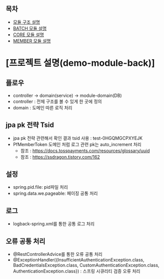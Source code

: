## 목차
- [모듈 구조 설명](./README_MODULE.md)
- [BATCH 모듈 설명](./README_BATCH.md)
- [CORE 모듈 설명](./README_CORE.md)
- [MEMBER 모듈 설명](./README_MEMBER.md)

[프로젝트 설명(demo-module-back)]
======================

## 플로우
- controller -> domain(service) -> module-domain(DB)
- controller : 전체 구조를 볼 수 있게 한 곳에 정의
- domain : 도메인 따른 로직 처리

## jpa pk 전략 Tsid
- jpa pk 전략 관련해서 확인 결과 tsid 사용 : test-0HGQMGCPXYEJK
- PfMemberToken 도메인 처럼 로그 관련 pk는 auto_increment 처리
  - 참조 : https://docs.tosspayments.com/resources/glossary/uuid
  - 참조 : https://ssdragon.tistory.com/162
  

## 설정
- spring.pid.file: pid파일 처리
- spring.data.we.pageable: 페이징 공통 처리

## 로그
- logback-spring.xml를 통한 공통 로그 처리

## 오류 공통 처리
- @RestControllerAdvice를 통한 오류 공통 처리
- @ExceptionHandler({InsufficientAuthenticationException.class, BadCredentialsException.class, CustomAuthenticationException.class, AuthenticationException.class}) : 스프링 시큐리티 검증 오류 처리 
